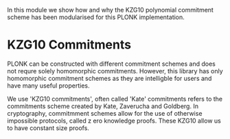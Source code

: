 In this module we show how and why the KZG10 
polynomial commitment scheme has been modularised 
for this PLONK implementation.

KZG10 Commitments 
==================

PLONK can be constructed with different 
commitment schemes and does not requre solely
homomorphic commitments. However, this library
has only homomorphic commitment schemes as they 
are intelligble for users and have many useful
properties.

We use 'KZG10 commitments', often called 'Kate' 
commitments refers to the commitments scheme 
created by Kate, Zaverucha and Goldberg. In 
cryptography, commitmment schemes allow for 
the use of otherwise impossible protocols, called z
ero knowledge proofs. These KZG10 allow us to have 
constant size proofs.
